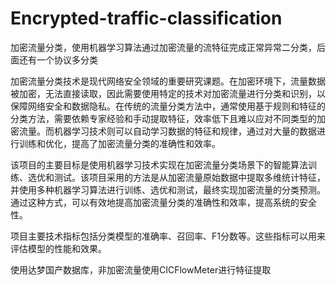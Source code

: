 # Encrypted-traffic-classification
加密流量分类，使用机器学习算法通过加密流量的流特征完成正常异常二分类，后面还有一个协议多分类

加密流量分类技术是现代网络安全领域的重要研究课题。在加密环境下，流量数据被加密，无法直接读取，因此需要使用特定的技术对加密流量进行分类和识别，以保障网络安全和数据隐私。在传统的流量分类方法中，通常使用基于规则和特征的分类方法，需要依赖专家经验和手动提取特征，效率低下且难以应对不同类型的加密流量。而机器学习技术则可以自动学习数据的特征和规律，通过对大量的数据进行训练和优化，提高了加密流量分类的准确性和效率。

该项目的主要目标是使用机器学习技术实现在加密流量分类场景下的智能算法训练、选优和测试。该项目采用的方法是从加密流量原始数据中提取多维统计特征，并使用多种机器学习算法进行训练、选优和测试，最终实现加密流量的分类预测。通过这种方式，可以有效地提高加密流量分类的准确性和效率，提高系统的安全性。

项目主要技术指标包括分类模型的准确率、召回率、F1分数等。这些指标可以用来评估模型的性能和效果。

使用达梦国产数据库，非加密流量使用CICFlowMeter进行特征提取
